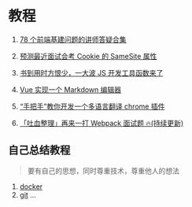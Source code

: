 <!--
 * @Author: DuYa
 * @LastEditors: DuYa
 -->

# 教程

1. [78 个前端基建问题的讲师答疑合集](https://juejin.im/post/5e7312abf265da57455b6324?utm_source=gold_browser_extension)

2. [预测最近面试会考 Cookie 的 SameSite 属性](https://juejin.im/post/5e718ecc6fb9a07cda098c2d?utm_source=gold_browser_extension)

3. [书到用时方恨少，一大波 JS 开发工具函数来了](https://juejin.im/post/5e6cf42bf265da57397e3694?utm_source=gold_browser_extension)

4. [Vue 实现一个 Markdown 编辑器](https://juejin.im/post/5e731368f265da5734026107?utm_source=gold_browser_extension)

5. [“手把手”教你开发一个多语言翻译 chrome 插件](https://juejin.im/post/5e70aa4ce51d4526fd06a1ce?utm_source=gold_browser_extension)

6. [「吐血整理」再来一打 Webpack 面试题 🔥(持续更新)](https://juejin.im/post/5e6f4b4e6fb9a07cd443d4a5?utm_source=gold_browser_extension)

## 自己总结教程

> 要有自己的思想，同时尊重技术，尊重他人的想法

1. [docker](./docker/README.md)
2. [git](./git/README.md)
   ...
